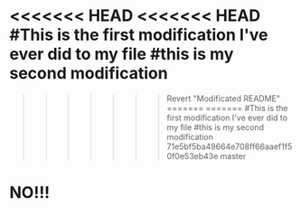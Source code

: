 <<<<<<< HEAD
<<<<<<< HEAD
#This is the first modification I've ever did to my file
#this is my second modification
=======
>>>>>>> Revert "Modificated README"
=======
=======
#This is the first modification I've ever did to my file
#this is my second modification
>>>>>>> 71e5bf5ba49664e708ff66aaef1f50f0e53eb43e
>>>>>>> master
# NO!!!